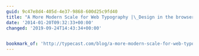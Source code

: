```yaml
---
guid: 9c47e8d4-405d-4e37-9868-600d25c9fd40
title: "A More Modern Scale for Web Typography |\_Design in the browser with web fonts and real content — Typecast"
date: '2014-01-20T09:32:33+00:00'
changed: '2019-09-24T14:43:34+00:00'


bookmark_of: 'http://typecast.com/blog/a-more-modern-scale-for-web-typography'
---
```




